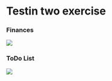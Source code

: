 # Testin two exercise

### Finances

![](https://i.ibb.co/1TNjWLY/finances-cristian-alexis-orozco-benjumea.png)

### ToDo List

![](https://i.ibb.co/W5Qsxbm/form-cristian-alexis-orozco-benjumea.png)
